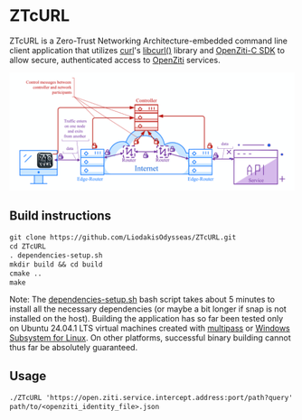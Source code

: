 # **ZTcURL**

ZTcURL is a Zero-Trust Networking Architecture-embedded command line client application that utilizes [curl](https://curl.se/)'s [libcurl()](https://curl.se/libcurl/) library and [OpenZiti-C SDK](https://github.com/openziti/ziti-sdk-c) to allow secure, authenticated access to [OpenZiti](https://openziti.io/) services.

![](https://github.com/LiodakisOdysseas/ZTcURL/blob/master/ZTcURL_Network_topology.jpg)
## **Build instructions**

```
git clone https://github.com/LiodakisOdysseas/ZTcURL.git
cd ZTcURL
. dependencies-setup.sh
mkdir build && cd build
cmake ..
make
```
Note: The [dependencies-setup.sh](https://github.com/LiodakisOdysseas/ZTcURL/blob/master/dependencies-setup.sh) bash script takes about 5 minutes to install all the necessary dependencies (or maybe a bit longer if snap is not installed on     the host). Building the application has so far been tested only on Ubuntu 24.04.1 LTS virtual machines created with [multipass](https://multipass.run/) or [Windows Subsystem for Linux](https://learn.microsoft.com/en-us/windows/wsl/). On other platforms, successful binary building cannot thus far be absolutely guaranteed.

## **Usage**
```
./ZTcURL 'https://open.ziti.service.intercept.address:port/path?query' path/to/<openziti_identity_file>.json
